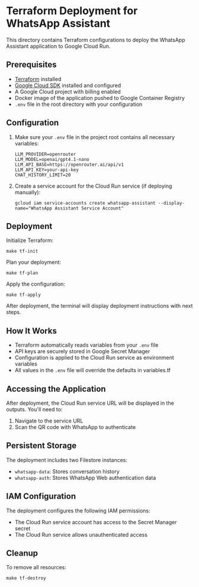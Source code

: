 # Terraform Deployment for WhatsApp Assistant

This directory contains Terraform configurations to deploy the WhatsApp Assistant application to Google Cloud Run.

## Prerequisites

- [Terraform](https://www.terraform.io/downloads.html) installed
- [Google Cloud SDK](https://cloud.google.com/sdk/docs/install) installed and configured
- A Google Cloud project with billing enabled
- Docker image of the application pushed to Google Container Registry
- `.env` file in the root directory with your configuration

## Configuration

1. Make sure your `.env` file in the project root contains all necessary variables:
   ```
   LLM_PROVIDER=openrouter
   LLM_MODEL=openai/gpt4.1-nano
   LLM_API_BASE=https://openrouter.ai/api/v1
   LLM_API_KEY=your-api-key
   CHAT_HISTORY_LIMIT=20
   ```

2. Create a service account for the Cloud Run service (if deploying manually):
   ```
   gcloud iam service-accounts create whatsapp-assistant --display-name="WhatsApp Assistant Service Account"
   ```

## Deployment

Initialize Terraform:
```
make tf-init
```

Plan your deployment:
```
make tf-plan
```

Apply the configuration:
```
make tf-apply
```

After deployment, the terminal will display deployment instructions with next steps.

## How It Works

- Terraform automatically reads variables from your `.env` file
- API keys are securely stored in Google Secret Manager
- Configuration is applied to the Cloud Run service as environment variables
- All values in the `.env` file will override the defaults in variables.tf

## Accessing the Application

After deployment, the Cloud Run service URL will be displayed in the outputs. You'll need to:

1. Navigate to the service URL
2. Scan the QR code with WhatsApp to authenticate

## Persistent Storage

The deployment includes two Filestore instances:
- `whatsapp-data`: Stores conversation history
- `whatsapp-auth`: Stores WhatsApp Web authentication data

## IAM Configuration

The deployment configures the following IAM permissions:

- The Cloud Run service account has access to the Secret Manager secret
- The Cloud Run service allows unauthenticated access

## Cleanup

To remove all resources:
```
make tf-destroy
```